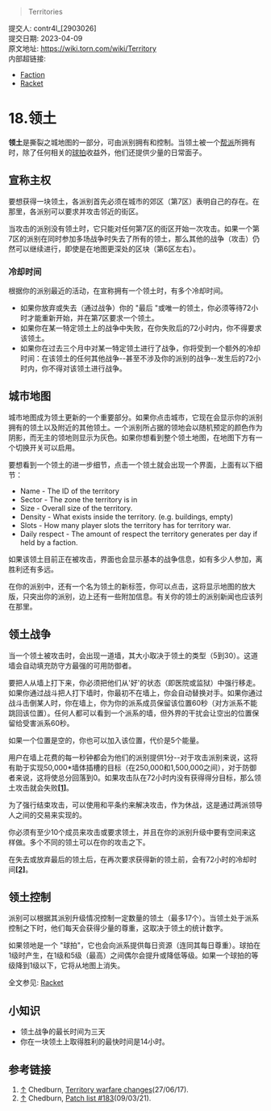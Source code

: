 >  Territories

提交人: contr4l_[2903026]  
提交日期: 2023-04-09  
原文地址: https://wiki.torn.com/wiki/Territory  
内部超链接:
- [Faction](Faction.md)
- [Racket](Racket.md)

# 18.领土

**领土**是撕裂之城地图的一部分，可由派别拥有和控制。当领土被一个[帮派](Faction.md)所拥有时，除了任何相关的[球拍](Racket.md)收益外，他们还提供少量的日常面子。

## 宣称主权

要想获得一块领土，各派别首先必须在城市的郊区（第7区）表明自己的存在。在那里，各派别可以要求并攻击邻近的街区。

当攻击的派别没有领土时，它只能对任何第7区的街区开始一次攻击。如果一个第7区的派别在同时参加多场战争时失去了所有的领土，那么其他的战争（攻击）仍然可以继续进行，即使是在地图更深处的区块（第6区左右）。

### 冷却时间

根据你的派别最近的活动，在宣称拥有一个领土时，有多个冷却时间。

- 如果你放弃或失去（通过战争）你的 "最后 "或唯一的领土，你必须等待72小时才能重新开始，并在第7区要求一个领土。
- 如果你在某一特定领土上的战争中失败，在你失败后的72小时内，你不得要求该领土。
- 如果你在过去三个月中对某一特定领土进行了战争，你将受到一个额外的冷却时间：在该领土的任何其他战争--甚至不涉及你的派别的战争--发生后的72小时内，你不得对该领土进行战争。

## 城市地图

城市地图成为领土更新的一个重要部分。如果你点击城市，它现在会显示你的派别拥有的领土以及附近的其他领土。一个派别所占据的领地会以随机预定的颜色作为阴影，而无主的领地则显示为灰色。如果你想看到整个领土地图，在地图下方有一个切换开关可以启用。

要想看到一个领土的进一步细节，点击一个领土就会出现一个界面，上面有以下细节：

- Name - The ID of the territory
- Sector - The zone the territory is in
- Size - Overall size of the territory.
- Density - What exists inside the territory. (e.g. buildings, empty)
- Slots - How many player slots the territory has for territory war.
- Daily respect - The amount of respect the territory generates per day if held by a faction.

如果该领土目前正在被攻击，界面也会显示基本的战争信息，如有多少人参加，离胜利还有多远。

在你的派别中，还有一个名为领土的新标签，你可以点击，这将显示地图的放大版，只突出你的派别，边上还有一些附加信息。有关你的领土的派别新闻也应该列在那里。

## 领土战争

当一个领土被攻击时，会出现一道墙，其大小取决于领土的类型（5到30）。这道墙会自动填充防守方最强的可用防御者。

要把人从墙上打下来，你必须把他们从'好'的状态（即医院或监狱）中强行移走。如果你通过战斗把人打下墙时，你最初不在墙上，你会自动替换对手。如果你通过战斗击倒某人时，你在墙上，你为你的派系成员保留该位置60秒（对方派系不能跳回该位置）。任何人都可以看到一个派系的墙，但外界的干扰会让空出的位置保留给受害派系60秒。

如果一个位置是空的，你也可以加入该位置，代价是5个能量。

用户在墙上花费的每一秒钟都会为他们的派别提供1分--对于攻击派别来说，这将有助于实现50,000*墙体插槽的目标（在250,000和1,500,000之间），对于防御者来说，这将使总分回落到0。如果攻击队在72小时内没有获得得分目标，那么领土攻击就会失败[**[1]**](#link-1 ":id=ref-1")。

为了强行结束攻击，可以使用和平条约来解决攻击，作为休战，这是通过两派领导人之间的交易来实现的。

你必须有至少10个成员来攻击或要求领土，并且在你的派别升级中要有空间来这样做。多个不同的领土可以在你的攻击之下。

在失去或放弃最后的领土后，在再次要求获得新的领土前，会有72小时的冷却时间[**[2]**](#link-2 ":id=ref-2")。

## 领土控制

派别可以根据其派别升级情况控制一定数量的领土（最多17个）。当领土处于派系控制之下时，他们每天会获得少量的尊重，这取决于领土的统计数字。

如果领地是一个 "球拍"，它也会向派系提供每日资源（连同其每日尊重）。球拍在1级时产生，在1级和5级（最高）之间偶尔会提升或降低等级。如果一个球拍的等级降到1级以下，它将从地图上消失。

全文参见: [Racket](Racket.md)

## 小知识
- 领土战争的最长时间为三天
- 你在一块领土上取得胜利的最快时间是14小时。

## 参考链接
1. [↑](#ref-1 ":id=link-1") Chedburn, [Territory warfare changes](https://www.torn.com/forums.php#/p=threads&t=16011156)(27/06/17).
2. [↑](#ref-2 ":id=link-2") Chedburn, [Patch list #183](https://www.torn.com/forums.php#/p=threads&t=16215427)(09/03/21).